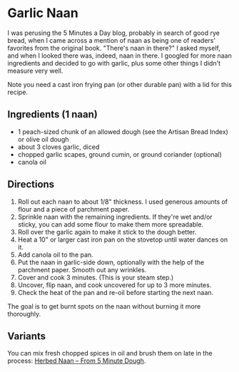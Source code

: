 # Garlic Naan

I was perusing the 5 Minutes a Day blog, probably in search of good rye bread, when I came across a mention of naan as being one of readers' favorites from the original book.  "There's naan in there?" I asked myself, and when I looked there was, indeed, naan in there.  I googled for more naan ingredients and decided to go with garlic, plus some other things I didn't measure very well. 

Note you need a cast iron frying pan (or other durable pan) with a lid for this recipe.  

## Ingredients (1 naan)

* 1 peach-sized chunk of an allowed dough (see the Artisan Bread Index) or olive oil dough
* about 3 cloves garlic, diced
* chopped garlic scapes, ground cumin, or ground coriander (optional)
* canola oil

## Directions

1. Roll out each naan to about 1/8" thickness.  I used generous amounts of flour and a piece of parchment paper.
2. Sprinkle naan with the remaining ingredients.  If they're wet and/or sticky, you can add some flour to make them more spreadable.  
3. Roll over the garlic again to make it stick to the dough better.
4. Heat a 10" or larger cast iron pan on the stovetop until water dances on it.
5. Add canola oil to the pan.
6. Put the naan in garlic-side down, optionally with the help of the parchment paper.  Smooth out any wrinkles.
7. Cover and cook 3 minutes.  (This is your steam step.)
8. Uncover, flip naan, and cook uncovered for up to 3 more minutes.
9. Check the heat of the pan and re-oil before starting the next naan.

The goal is to get burnt spots on the naan without burning it more thoroughly.

## Variants

You can mix fresh chopped spices in oil and brush them on late in the process: [Herbed Naan – From 5 Minute Dough](http://thecafesucrefarine.com/2012/08/herbed-naan/).
